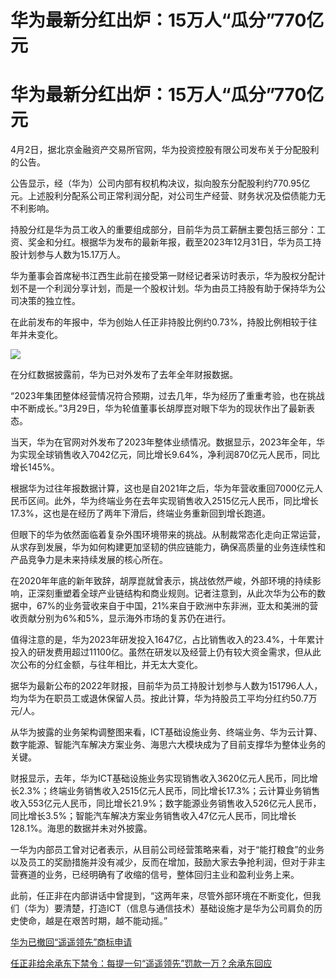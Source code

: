 # 华为最新分红出炉：15万人“瓜分”770亿元

# 华为最新分红出炉：15万人“瓜分”770亿元

4月2日，据北京金融资产交易所官网，华为投资控股有限公司发布关于分配股利的公告。

公告显示，经（华为）公司内部有权机构决议，拟向股东分配股利约770.95亿元。上述股利分配系公司正常利润分配，对公司生产经营、财务状况及偿债能力无不利影响。

持股分红是华为员工收入的重要组成部分，目前华为员工薪酬主要包括三部分：工资、奖金和分红。根据华为发布的最新年报，截至2023年12月31日，华为员工持股计划参与人数为15.17万人。

华为董事会首席秘书江西生此前在接受第一财经记者采访时表示，华为股权分配计划不是一个利润分享计划，而是一个股权计划。华为由员工持股有助于保持华为公司决策的独立性。

在此前发布的年报中，华为创始人任正非持股比例约0.73%，持股比例相较于往年并未变化。

![](https://inews.gtimg.com/om_bt/OzRkey4N2GUBmkhULoiwnRy8huTiZO8iHguYbiYFdWSloAA/1000)

在分红数据披露前，华为已对外发布了去年全年财报数据。

“2023年集团整体经营情况符合预期，过去几年，华为经历了重重考验，也在挑战中不断成长。”3月29日，华为轮值董事长胡厚崑对眼下华为的现状作出了最新表态。

当天，华为在官网对外发布了2023年整体业绩情况。数据显示，2023年全年，华为实现全球销售收入7042亿元，同比增长9.64%，净利润870亿元人民币，同比增长145%。

根据华为过往年报数据计算，这也是自2021年之后，华为年营收重回7000亿元人民币区间。此外，华为终端业务在去年实现销售收入2515亿元人民币，同比增长17.3%，这也是在经历了两年下滑后，终端业务重新回到增长跑道。

但眼下的华为依然面临着复杂外围环境带来的挑战。从制裁常态化走向正常运营，从求存到发展，华为如何构建更加坚韧的供应链能力，确保高质量的业务连续性和产品竞争力是未来持续发展的核心所在。

在2020年年底的新年致辞，胡厚崑就曾表示，挑战依然严峻，外部环境的持续影响，正深刻重塑着全球产业链结构和商业规则。记者注意到，从此次华为公布的数据中，67%的业务营收来自于中国，21%来自于欧洲中东非洲，亚太和美洲的营收贡献分别为6%和5%，显示海外市场的复苏仍在进行。

值得注意的是，华为2023年研发投入1647亿，占比销售收入的23.4%，十年累计投入的研发费用超过11100亿。虽然在研发以及经营上仍有较大资金需求，但从此次公布的分红金额，与往年相比，并无太大变化。

据华为最新公布的2022年财报，目前华为员工持股计划参与人数为151796人人，均为华为在职员工或退休保留人员。按此计算，华为持股员工平均分红约50.7万元/人。

从华为披露的业务架构调整图来看，ICT基础设施业务、终端业务、华为云计算、数字能源、智能汽车解决方案业务、海思六大模块成为了目前支撑华为整体业务的关键。

财报显示，去年，华为ICT基础设施业务实现销售收入3620亿元人民币，同比增长2.3%；终端业务销售收入2515亿元人民币，同比增长17.3%；云计算业务销售收入553亿元人民币，同比增长21.9%；数字能源业务销售收入526亿元人民币，同比增长3.5%；智能汽车解决方案业务销售收入47亿元人民币，同比增长128.1%。海思的数据并未对外披露。

一华为内部员工曾对记者表示，从目前公司经营策略来看，对于“能打粮食”的业务以及员工的奖励措施并没有减少，反而在增加，鼓励大家去争抢利润，但对于非主营赛道的业务，已经明确有了收缩的信号，整体回归主业和盈利业务上来。

此前，任正非在内部讲话中曾提到，“这两年来，尽管外部环境在不断变化，但我们（华为）要清楚，打造ICT（信息与通信技术）基础设施才是华为公司肩负的历史使命，越是在艰苦时期，越不能动摇。”

[华为已撤回“遥遥领先”商标申请](https://news.qq.com/rain/a/20240402A079CL00)

[任正非给余承东下禁令：每提一句“遥遥领先”罚款一万？余承东回应](https://news.qq.com/rain/a/20240402A05ILB00)

